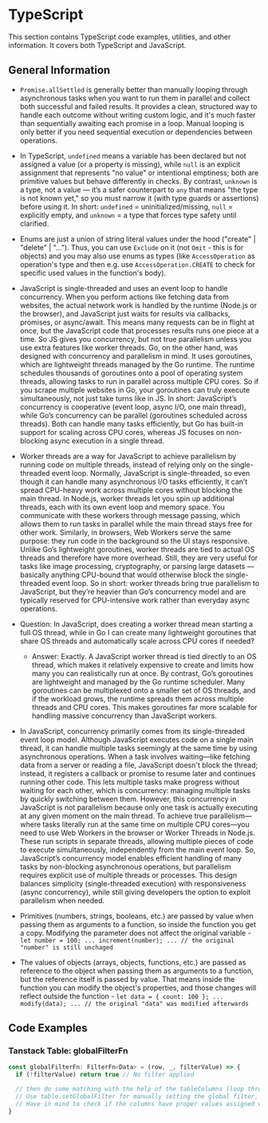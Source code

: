 # TypeScript

This section contains TypeScript code examples, utilities, and other information.
It covers both TypeScript and JavaScript.

## General Information

- `Promise.allSettled` is generally better than manually looping through asynchronous tasks when you want to run them in parallel and collect both successful and failed results. It provides a clean, structured way to handle each outcome without writing custom logic, and it's much faster than sequentially awaiting each promise in a loop. Manual looping is only better if you need sequential execution or dependencies between operations.

- In TypeScript, `undefined` means a variable has been declared but not assigned a value (or a property is missing), while `null` is an explicit assignment that represents "no value" or intentional emptiness; both are primitive values but behave differently in checks. By contrast, `unknown` is a type, not a value — it’s a safer counterpart to `any` that means "the type is not known yet," so you must narrow it (with type guards or assertions) before using it. In short: `undefined` = uninitialized/missing, `null` = explicitly empty, and `unknown` = a type that forces type safety until clarified.

- Enums are just a union of string literal values under the hood ("create" | "delete" | "..."). Thus, you can use `Exclude` on it (not `Omit` - this is for objects) and you may also use enums as types (like `AccessOperation` as operation's type and then e.g. use `AccessOperation.CREATE` to check for specific used values in the function's body).

- JavaScript is single-threaded and uses an event loop to handle concurrency. When you perform actions like fetching data from websites, the actual network work is handled by the runtime (Node.js or the browser), and JavaScript just waits for results via callbacks, promises, or async/await. This means many requests can be in flight at once, but the JavaScript code that processes results runs one piece at a time. So JS gives you concurrency, but not true parallelism unless you use extra features like worker threads. Go, on the other hand, was designed with concurrency and parallelism in mind. It uses goroutines, which are lightweight threads managed by the Go runtime. The runtime schedules thousands of goroutines onto a pool of operating system threads, allowing tasks to run in parallel across multiple CPU cores. So if you scrape multiple websites in Go, your goroutines can truly execute simultaneously, not just take turns like in JS. In short: JavaScript’s concurrency is cooperative (event loop, async I/O, one main thread), while Go’s concurrency can be parallel (goroutines scheduled across threads). Both can handle many tasks efficiently, but Go has built-in support for scaling across CPU cores, whereas JS focuses on non-blocking async execution in a single thread.

- Worker threads are a way for JavaScript to achieve parallelism by running code on multiple threads, instead of relying only on the single-threaded event loop. Normally, JavaScript is single-threaded, so even though it can handle many asynchronous I/O tasks efficiently, it can’t spread CPU-heavy work across multiple cores without blocking the main thread. In Node.js, worker threads let you spin up additional threads, each with its own event loop and memory space. You communicate with these workers through message passing, which allows them to run tasks in parallel while the main thread stays free for other work. Similarly, in browsers, Web Workers serve the same purpose: they run code in the background so the UI stays responsive. Unlike Go’s lightweight goroutines, worker threads are tied to actual OS threads and therefore have more overhead. Still, they are very useful for tasks like image processing, cryptography, or parsing large datasets — basically anything CPU-bound that would otherwise block the single-threaded event loop. So in short: worker threads bring true parallelism to JavaScript, but they’re heavier than Go’s concurrency model and are typically reserved for CPU-intensive work rather than everyday async operations.

- Question: In JavaScript, does creating a worker thread mean starting a full OS thread, while in Go I can create many lightweight goroutines that share OS threads and automatically scale across CPU cores if needed?
  - Answer: Exactly. A JavaScript worker thread is tied directly to an OS thread, which makes it relatively expensive to create and limits how many you can realistically run at once. By contrast, Go’s goroutines are lightweight and managed by the Go runtime scheduler. Many goroutines can be multiplexed onto a smaller set of OS threads, and if the workload grows, the runtime spreads them across multiple threads and CPU cores. This makes goroutines far more scalable for handling massive concurrency than JavaScript workers.

- In JavaScript, concurrency primarily comes from its single-threaded event loop model. Although JavaScript executes code on a single main thread, it can handle multiple tasks seemingly at the same time by using asynchronous operations. When a task involves waiting—like fetching data from a server or reading a file, JavaScript doesn't block the thread; instead, it registers a callback or promise to resume later and continues running other code. This lets multiple tasks make progress without waiting for each other, which is concurrency: managing multiple tasks by quickly switching between them. However, this concurrency in JavaScript is not parallelism because only one task is actually executing at any given moment on the main thread. To achieve true parallelism—where tasks literally run at the same time on multiple CPU cores—you need to use Web Workers in the browser or Worker Threads in Node.js. These run scripts in separate threads, allowing multiple pieces of code to execute simultaneously, independently from the main event loop. So, JavaScript’s concurrency model enables efficient handling of many tasks by non-blocking asynchronous operations, but parallelism requires explicit use of multiple threads or processes. This design balances simplicity (single-threaded execution) with responsiveness (async concurrency), while still giving developers the option to exploit parallelism when needed.

- Primitives (numbers, strings, booleans, etc.) are passed by value when passing them as arguments to a function, so inside the function you get a copy. Modifying the parameter does not affect the original variable - `let number = 100; ... increment(number); ... // the original "number" is still unchaged`

- The values of objects (arrays, objects, functions, etc.) are passed as reference to the object when passing them as arguments to a function, but the reference itself is passed by value. That means inside the function you can modify the object's properties, and those changes will reflect outside the function - `let data = { count: 100 }; ... modify(data); ... // the original "data" was modified afterwards`


## Code Examples

### Tanstack Table: globalFilterFn

```ts
const globalFilterFn: FilterFn<Data> = (row, _, filterValue) => {
  if (!filterValue) return true // No filter applied

  // then do some matching with the help of the tableColumns (loop through them, get the value of each row's column with getValue and the table columns' id (you get that from the table column in the loop) and then compare the filterValue with the rowValue and if they match, we want to show the row (if not, it's filtered out) -> if at lest one column of a row matches, we want to show the whole row (use `some` to loop through tableColumns and then return this condition in the end with other conditions if needed))
  // Use table.setGlobalFilter for manually setting the global filter, you can pass whatever in there (doesn't just need to be a string for global search term, you can pass an object in there, too (but you will need a custom globalFilterFn))
  // Have in mind to check if the columns have proper values assigned with the accessFn (or called similarly), this needs to match, what you are trying to filter, any values in cell won't be recognized for filtering)
}
```
